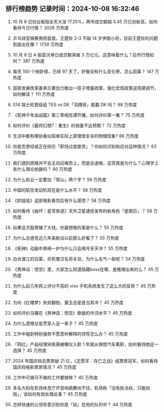 
## 排行榜趋势 记录时间：2024-10-08 16:32:46
  
  1. 10 月 8 日创业板指全天大涨 17.25%，两市成交额超 3.45 万亿创新高，如何看待今日行情？ 3026 万热度
    
  2. 乒乓球亚锦赛男团首盘，王楚钦 2-3 不敌 14 岁伊朗小将，目前王楚钦的问题到底出在哪？ 1739 万热度
    
  3. 10 月 8 日 A 股首次单日成交额突破 3 万亿元，这意味着什么？后市行情如何？ 387 万热度
    
  4. 每天 100 个俯卧撑，已经 97 天了，好像没有什么变化呀，怎么回事？ 147 万热度
    
  5. 国家发展改革委表示要加力推出一揽子增量政策，强化宏观政策逆周期调节，如何解读？ 111 万热度
    
  6. S14 瑞士轮晋级组 TES vs DK「滔搏哥」能赢 DK 吗？ 98 万热度
    
  7. 《死神千年血战篇》第三季相克谭开播，如何评价第一集？ 75 万热度
    
  8. 如何评价《最终幻想7：重生》的销量不达预期？ 72 万热度
    
  9. 生活中都有哪些看似简单实际上原理很复杂的物理现象? 66 万热度
    
  10. 你是否曾经或正在经历「职场过度疲劳」？你如何识别和应对这种情况？ 63 万热度
    
  11. 我们遇到困难并不会主动迎难而上，而是会退缩，这究竟是为什么？心理学上有什么理论依据吗？ 60 万热度
    
  12. 为什么赵云一定要加「常山」两个字？ 59 万热度
    
  13. 中国的航空发动机现在是什么水平？ 58 万热度
    
  14. 《抓娃娃》这部电影看完后有什么感悟？ 58 万热度
    
  15. 如何看待《崩坏：星穹铁道》天外卫星通信发布的新角色「星期日」？ 58 万热度
    
  16. 如果这次股票赚了大钱，你最想做的事是什么？ 55 万热度
    
  17. 为什么总感觉近几年美剧没以前那么好看了？ 55 万热度
    
  18. 《死神》动画中黑崎一护为什么只会用月牙天冲？ 55 万热度
    
  19. 白衣渡江的吕蒙，杀死蜀汉名将关羽，为什么名气一般呢？ 54 万热度
    
  20. 《黑神话：悟空》里，大家怎么知道隐藏boss在哪，是推理出来的么？ 45 万热度
    
  21. 为什么前几年网上评分不高的 vivo 手机系统发生了这么大的反转？ 45 万热度
    
  22. 为何《红楼梦》失败翻拍，黛玉总是首当其冲？ 45 万热度
    
  23. 如何评价冯骥在《黑神话：悟空》歌曲的作词水平？ 45 万热度
    
  24. 为什么遗憾总是贯穿人这一辈子？ 45 万热度
    
  25. 工作中碰到特别强势不愿意听解释的领导怎么办？ 45 万热度
    
  26. 「网红」产品经理宋紫薇被曝仅入职 1 年就从理想汽车离职，如何看待她这一选择？ 45 万热度
    
  27. 2024 年国庆档总票房破 21 亿，《志愿军：存亡之战》成票房冠军，如何看待国庆档电影票房情况？ 45 万热度
    
  28. 工作中可做可不做的工作要做嘛？ 45 万热度
    
  29. 多名大妈在机场休息厅开音响跳舞劝不住，机场称「没有执法权，只能劝阻」，该如何有效处理此事？ 45 万热度
    
  30. 怎样快速的让领导意识到你是「站」在他的队列中？ 44 万热度
    